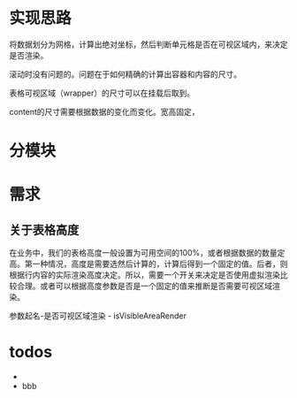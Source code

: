 # 实现思路
将数据划分为网格，计算出绝对坐标，然后判断单元格是否在可视区域内，来决定是否渲染。

滚动时没有问题的。问题在于如何精确的计算出容器和内容的尺寸。

表格可视区域（wrapper）的尺寸可以在挂载后取到。

content的尺寸需要根据数据的变化而变化。宽高固定，

# 分模块


# 需求
## 关于表格高度
在业务中，我们的表格高度一般设置为可用空间的100%，或者根据数据的数量定高。第一种情况，高度是需要选然后计算的，计算后得到一个固定的值。后者，则根据行内容的实际渲染高度决定。所以，需要一个开关来决定是否使用虚拟渲染比较合理。或者可以根据高度参数是否是一个固定的值来推断是否需要可视区域渲染。

参数起名-是否可视区域渲染 - isVisibleAreaRender

# todos
- 
- bbb